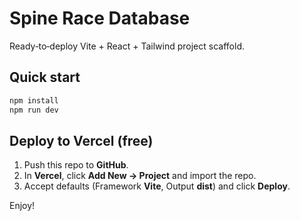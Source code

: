 # Spine Race Database

Ready‑to‑deploy Vite + React + Tailwind project scaffold.

## Quick start

```bash
npm install
npm run dev
```

## Deploy to Vercel (free)

1. Push this repo to **GitHub**.
2. In **Vercel**, click **Add New → Project** and import the repo.
3. Accept defaults (Framework **Vite**, Output **dist**) and click **Deploy**.

Enjoy!
